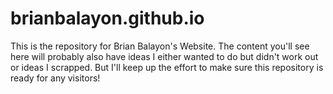# brianbalayon.github.io
This is the repository for Brian Balayon's Website. The content you'll see here will probably also have
ideas I either wanted to do but didn't work out or ideas I scrapped. But I'll keep up the effort to make sure
this repository is ready for any visitors!